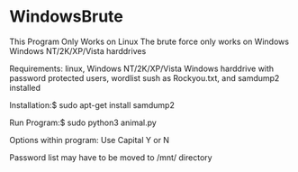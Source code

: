 # WindowsBrute
This Program Only Works on Linux
The brute force only works on Windows Windows NT/2K/XP/Vista harddrives


Requirements:
linux,
Windows NT/2K/XP/Vista Windows harddrive with password protected users,
wordlist sush as Rockyou.txt, and
samdump2 installed

Installation:$ sudo apt-get install samdump2

Run Program:$ sudo python3 animal.py

Options within program: Use Capital Y or N

Password list may have to be moved to /mnt/ directory 
